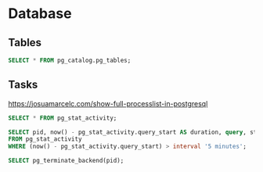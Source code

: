 # Database

## Tables

```sql
SELECT * FROM pg_catalog.pg_tables;
```

## Tasks

https://josuamarcelc.com/show-full-processlist-in-postgresql

```sql
SELECT * FROM pg_stat_activity;
```

```sql
SELECT pid, now() - pg_stat_activity.query_start AS duration, query, state
FROM pg_stat_activity
WHERE (now() - pg_stat_activity.query_start) > interval '5 minutes';
```

```sql
SELECT pg_terminate_backend(pid);
```
